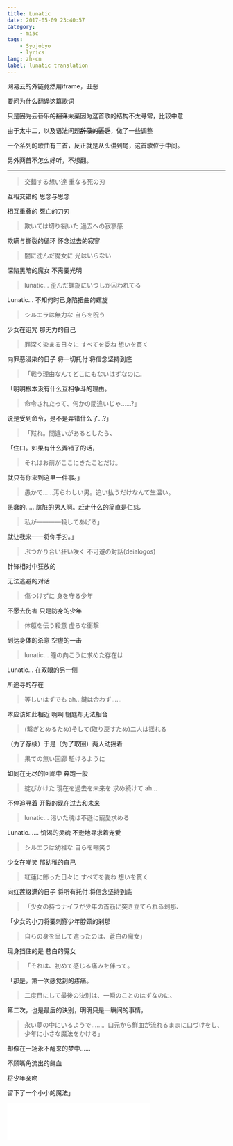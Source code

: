 ```yaml
---
title: Lunatic
date: 2017-05-09 23:40:57
category:
    - misc
tags:
    - Syojobyo
    - lyrics
lang: zh-cn
label: lunatic translation
---
```


网易云的外链竟然用iframe，丑恶

<!-- more  -->

要问为什么翻译这篇歌词

只是<del>因为云音乐的翻译太菜</del>因为这首歌的结构不太寻常，比较中意

由于太中二，以及语法问题<del>辞藻的匮乏</del>，做了一些调整


一个系列的歌曲有三首，反正就是从头讲到尾，这首歌位于中间。

另外两首不怎么好听，不想翻。

---

>交錯する想い達 重なる死の刃

互相交错的 思念与思念 

相互重叠的 死亡的刀刃

>欺いては切り裂いた 過去への寂寥感

欺瞒与撕裂的循环 怀念过去的寂寥

>闇に沈んだ魔女に 光はいらない

深陷黑暗的魔女 不需要光明

>lunatic... 歪んだ螺旋にいつしか囚われてる

Lunatic... 不知何时已身陷扭曲的螺旋

>シルエラは無力な 自らを呪う

少女在诅咒 那无力的自己

>罪深く染まる日々に すべてを委ね 想いを貫く

向罪恶浸染的日子 将一切托付 将信念坚持到底 

>「戦う理由なんてどこにもないはずなのに。

「明明根本没有什么互相争斗的理由。

>命令されたって、何かの間違いじゃ……?」

说是受到命令，是不是弄错什么了...?」

>「黙れ。間違いがあるとしたら、

「住口。如果有什么弄错了的话，

>それはお前がここにきたことだけ。

就只有你来到这里一件事。」

>愚かで……汚らわしい男。追い払うだけなんて生温い。

愚蠢的……肮脏的男人啊。赶走什么的简直是仁慈。

>私が――――殺してあげる」

就让我来——将你手刃。」

>ぶつかり合い狂い咲く 不可避の対話(deialogos)

针锋相对中狂放的

无法逃避的对话

>傷つけずに 身を守る少年

不愿去伤害 只是防身的少年

>体躯を伝う殺意 虚ろな衝撃

到达身体的杀意 空虚的一击

>lunatic... 瞳の向こうに求めた存在は

Lunatic... 在双眼的另一侧

所追寻的存在

>等しいはずでも ah...鍵は合わず……

本应该如此相近 啊啊 钥匙却无法相合

>(繋ぎとめるため)そして(取り戻すため)二人は揺れる

（为了存续）于是（为了取回）两人动摇着

>果ての無い回廊 駈けるように

如同在无尽的回廊中 奔跑一般

>綻びかけた 現在を過去を未来を 求め続けて ah...

不停追寻着 开裂的现在过去和未来

>lunatic... 渇いた魂は不遜に寵愛求める

Lunatic…… 饥渴的灵魂 不逊地寻求着宠爱

>シルエラは幼稚な 自らを嘲笑う

少女在嘲笑 那幼稚的自己

>紅蓮に飾った日々に すべてを委ね 想いを貫く

向红莲缀满的日子 将所有托付 将信念坚持到底

>「少女の持つナイフが少年の首筋に突き立てられる刹那、

「少女的小刀将要刺穿少年脖颈的刹那

>自らの身を呈して遮ったのは、蒼白の魔女」

现身挡住的是 苍白的魔女

>「それは、初めて感じる痛みを伴って。

「那是，第一次感觉到的疼痛。

>二度目にして最後の決別は、一瞬のことのはずなのに、

第二次，也是最后的诀别，明明只是一瞬间的事情，

>永い夢の中にいるようで……。口元から鮮血が流れるままに口づけをし、少年に小さな魔法をかける」

却像在一场永不醒来的梦中……

不顾嘴角流出的鲜血

将少年亲吻

留下了一个小小的魔法」

<iframe frameborder="no" border="0" marginwidth="0" marginheight="0" width=330 height=86 src="//music.163.com/outchain/player?type=2&id=827754&auto=1&height=66"></iframe>
